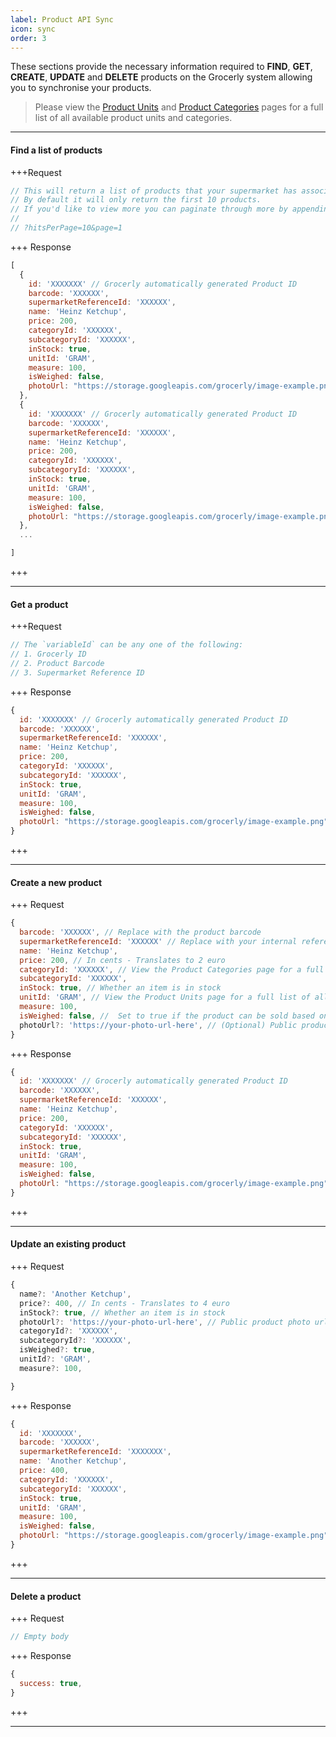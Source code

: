 ```yaml
---
label: Product API Sync
icon: sync
order: 3
---
```


These sections provide the necessary information required to **FIND**, **GET**, **CREATE**, **UPDATE** and **DELETE** products on the Grocerly system allowing you to synchronise your products.

> Please view the [Product Units](units.md) and [Product Categories](categories.md) pages for a full list of all available product units and categories.

---

#### Find a list of products

+++Request

```js [!badge variant="primary" text="POST"] /supermarket/products
// This will return a list of products that your supermarket has associated to the Grocerly app.
// By default it will only return the first 10 products.
// If you'd like to view more you can paginate through more by appending the url with the following query string
//
// ?hitsPerPage=10&page=1
```

+++ Response

```js
[
  {
    id: 'XXXXXXX' // Grocerly automatically generated Product ID
    barcode: 'XXXXXX',
    supermarketReferenceId: 'XXXXXX',
    name: 'Heinz Ketchup',
    price: 200,
    categoryId: 'XXXXXX',
    subcategoryId: 'XXXXXX',
    inStock: true,
    unitId: 'GRAM',
    measure: 100,
    isWeighed: false,
    photoUrl: "https://storage.googleapis.com/grocerly/image-example.png",
  },
  {
    id: 'XXXXXXX' // Grocerly automatically generated Product ID
    barcode: 'XXXXXX',
    supermarketReferenceId: 'XXXXXX',
    name: 'Heinz Ketchup',
    price: 200,
    categoryId: 'XXXXXX',
    subcategoryId: 'XXXXXX',
    inStock: true,
    unitId: 'GRAM',
    measure: 100,
    isWeighed: false,
    photoUrl: "https://storage.googleapis.com/grocerly/image-example.png",
  },
  ...

]
```

+++

---

#### Get a product

+++Request

```js [!badge variant="primary" text="POST"] /supermarket/products/$variableId
// The `variableId` can be any one of the following:
// 1. Grocerly ID
// 2. Product Barcode
// 3. Supermarket Reference ID
```

+++ Response

```js
{
  id: 'XXXXXXX' // Grocerly automatically generated Product ID
  barcode: 'XXXXXX',
  supermarketReferenceId: 'XXXXXX',
  name: 'Heinz Ketchup',
  price: 200,
  categoryId: 'XXXXXX',
  subcategoryId: 'XXXXXX',
  inStock: true,
  unitId: 'GRAM',
  measure: 100,
  isWeighed: false,
  photoUrl: "https://storage.googleapis.com/grocerly/image-example.png",
}
```

+++

---

#### Create a new product

+++ Request

```js [!badge variant="primary" text="POST"] /supermarket/products
{
  barcode: 'XXXXXX', // Replace with the product barcode
  supermarketReferenceId: 'XXXXXX' // Replace with your internal reference ID for this product
  name: 'Heinz Ketchup',
  price: 200, // In cents - Translates to 2 euro
  categoryId: 'XXXXXX', // View the Product Categories page for a full list of all possible categories
  subcategoryId: 'XXXXXX',
  inStock: true, // Whether an item is in stock
  unitId: 'GRAM', // View the Product Units page for a full list of all possible units
  measure: 100,
  isWeighed: false, //  Set to true if the product can be sold based on weight
  photoUrl?: 'https://your-photo-url-here', // (Optional) Public product photo url
}
```

+++ Response

```js
{
  id: 'XXXXXXX' // Grocerly automatically generated Product ID
  barcode: 'XXXXXX',
  supermarketReferenceId: 'XXXXXX',
  name: 'Heinz Ketchup',
  price: 200,
  categoryId: 'XXXXXX',
  subcategoryId: 'XXXXXX',
  inStock: true,
  unitId: 'GRAM',
  measure: 100,
  isWeighed: false,
  photoUrl: "https://storage.googleapis.com/grocerly/image-example.png",
}
```

+++

---

#### Update an existing product

+++ Request

```js [!badge variant="warning" text="PUT"] /supermarket/product/:ID:REFERENCE_ID:BARCODE:
{
  name?: 'Another Ketchup',
  price?: 400, // In cents - Translates to 4 euro
  inStock?: true, // Whether an item is in stock
  photoUrl?: 'https://your-photo-url-here', // Public product photo url
  categoryId?: 'XXXXXX',
  subcategoryId?: 'XXXXXX',
  isWeighed?: true,
  unitId?: 'GRAM',
  measure?: 100,

}
```

+++ Response

```js
{
  id: 'XXXXXXX',
  barcode: 'XXXXXX',
  supermarketReferenceId: 'XXXXXXX',
  name: 'Another Ketchup',
  price: 400,
  categoryId: 'XXXXXX',
  subcategoryId: 'XXXXXX',
  inStock: true,
  unitId: 'GRAM',
  measure: 100,
  isWeighed: false,
  photoUrl: "https://storage.googleapis.com/grocerly/image-example.png",
}
```

+++

---

#### Delete a product

+++ Request

```js [!badge variant="danger" text="DELETE"] /supermarket/products/:ID:REFERENCE_ID:BARCODE:
// Empty body
```

+++ Response

```js
{
  success: true,
}
```

+++

---
